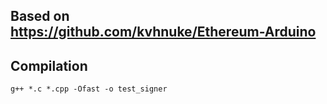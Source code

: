 ## Based on https://github.com/kvhnuke/Ethereum-Arduino

## Compilation

```g++ *.c *.cpp -Ofast -o test_signer```